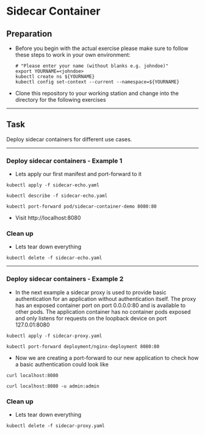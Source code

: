 # Sidecar Container

## Preparation

* Before you begin with the actual exercise please make sure to follow these steps to work in your own environment:

  ```shell
  # "Please enter your name (without blanks e.g. johndoe)"
  export YOURNAME=<johndoe>
  kubectl create ns ${YOURNAME}
  kubectl config set-context --current --namespace=${YOURNAME}
  ```

* Clone this repository to your working station and change into the directory for the following exercises

---

## Task

Deploy sidecar containers for different use cases.

---

### Deploy sidecar containers - Example 1

* Lets apply our first manifest and port-forward to it

```shell
kubectl apply -f sidecar-echo.yaml

kubectl describe -f sidecar-echo.yaml

kubectl port-forward pod/sidecar-container-demo 8080:80
```

* Visit http://localhost:8080

### Clean up

* Lets tear down everything

```shell
kubectl delete -f sidecar-echo.yaml
```

---

### Deploy sidecar containers - Example 2

* In the next example a sidecar proxy is used to provide basic authentication for an application without authentication itself. The proxy has an exposed container port on port 0.0.0.0:80 and is available to other pods. The application container has no container pods exposed and only listens for requests on the loopback device on port 127.0.01:8080

```shell
kubectl apply -f sidecar-proxy.yaml

kubectl port-forward deployment/nginx-deployment 8080:80
```

* Now we are creating a port-forward to our new application to check how a basic authentication could look like

```shell
curl localhost:8080

curl localhost:8080 -u admin:admin
```

### Clean up

* Lets tear down everything

```shell
kubectl delete -f sidecar-proxy.yaml
```
